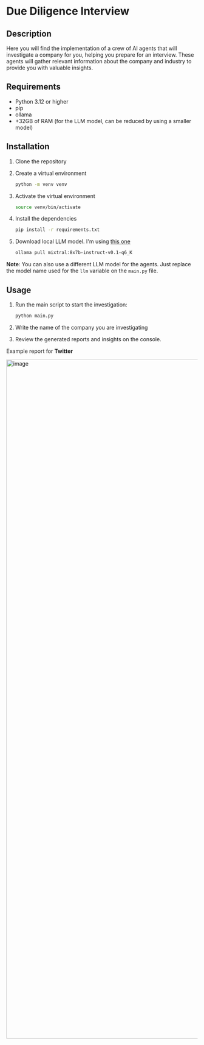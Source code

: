 # Due Diligence Interview

## Description

Here you will find the implementation of a crew of AI agents that will investigate a company for you, helping you prepare for an interview. These agents will gather relevant information about the company and industry to provide you with valuable insights.

## Requirements

- Python 3.12 or higher
- pip
- ollama
- +32GB of RAM (for the LLM model, can be reduced by using a smaller model)

## Installation

1. Clone the repository

2. Create a virtual environment
    ```bash
    python -m venv venv
    ```
   
3. Activate the virtual environment
    ```bash
    source venv/bin/activate
    ```
   
4. Install the dependencies
    ```bash
    pip install -r requirements.txt
    ```
   
5. Download local LLM model. I'm using [this one](https://ollama.com/library/mixtral:8x7b-instruct-v0.1-q6_K)
    ```bash
    ollama pull mixtral:8x7b-instruct-v0.1-q6_K
    ```
   
**Note**: You can also use a different LLM model for the agents. Just replace the model name used for the `llm` variable on the `main.py` file.

## Usage

1. Run the main script to start the investigation:

    ```bash
    python main.py
    ```

2. Write the name of the company you are investigating

3. Review the generated reports and insights on the console.

Example report for **Twitter**

<img width="1783" alt="image" src="https://github.com/JosemyDuarte/DueDiligenceAI/assets/6247860/3037d8f8-50f4-43c7-8876-394c35e5254f">

